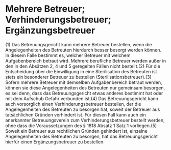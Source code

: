 # Mehrere Betreuer; Verhinderungsbetreuer; Ergänzungsbetreuer

(1) Das Betreuungsgericht kann mehrere Betreuer bestellen, wenn die Angelegenheiten des Betreuten hierdurch besser besorgt werden können. In diesem Falle bestimmt es, welcher Betreuer mit welchem Aufgabenbereich betraut wird. Mehrere berufliche Betreuer werden außer in den in den Absätzen 2, 4 und 5 geregelten Fällen nicht bestellt.(2) Für die Entscheidung über die Einwilligung in eine Sterilisation des Betreuten ist stets ein besonderer Betreuer zu bestellen (Sterilisationsbetreuer).(3) Sofern mehrere Betreuer mit demselben Aufgabenbereich betraut werden, können sie diese Angelegenheiten des Betreuten nur gemeinsam besorgen, es sei denn, dass das Betreuungsgericht etwas anderes bestimmt hat oder mit dem Aufschub Gefahr verbunden ist.(4) Das Betreuungsgericht kann auch vorsorglich einen Verhinderungsbetreuer bestellen, der die Angelegenheiten des Betreuten zu besorgen hat, soweit der Betreuer aus tatsächlichen Gründen verhindert ist. Für diesen Fall kann auch ein anerkannter Betreuungsverein zum Verhinderungsbetreuer bestellt werden, ohne dass die Voraussetzungen des § 1818 Absatz 1 Satz 1 vorliegen.(5) Soweit ein Betreuer aus rechtlichen Gründen gehindert ist, einzelne Angelegenheiten des Betreuten zu besorgen, hat das Betreuungsgericht hierfür einen Ergänzungsbetreuer zu bestellen. 

